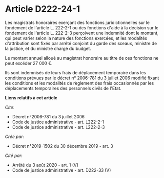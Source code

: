 # Article D222-24-1

Les magistrats honoraires exerçant des fonctions juridictionnelles sur le fondement de l'article L. 222-2-1 ou des fonctions
d'aide à la décision sur le fondement de l'article L. 222-2-3 perçoivent une indemnité dont le montant, qui peut varier selon
la nature des fonctions exercées, et les modalités d'attribution sont fixés par arrêté conjoint du garde des sceaux, ministre
de la justice, et du ministre chargé du budget. 

Le montant annuel alloué au magistrat honoraire au titre de ces fonctions ne peut excéder 27 000 €. 

Ils sont indemnisés de leurs frais de déplacement temporaire dans les conditions prévues par le décret n° 2006-781 du 3
juillet 2006 modifié fixant les conditions et les modalités de règlement des frais occasionnés par les déplacements
temporaires des personnels civils de l'Etat.

**Liens relatifs à cet article**

_Cite_:

  - Décret n°2006-781 du 3 juillet 2006
  - Code de justice administrative - art. L222-2-1
  - Code de justice administrative - art. L222-2-3

_Créé par_:

  - Décret n°2019-1502 du 30 décembre 2019 - art. 3

_Cité par_:

  - Arrêté du 3 août 2020 - art. 1 (V)
  - Code de justice administrative - art. D222-33 (V)
